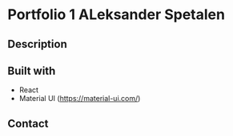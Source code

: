 # Portfolio 1 ALeksander Spetalen

## Description

## Built with

- React
- Material UI (https://material-ui.com/)

## Contact
